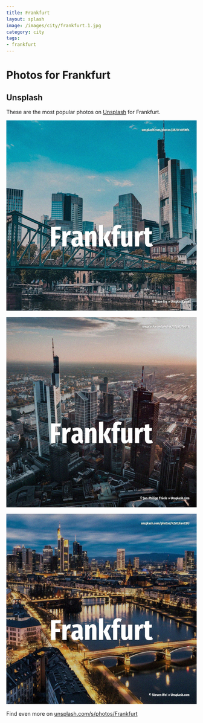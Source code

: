 ```yaml
---
title: Frankfurt
layout: splash
image: /images/city/frankfurt.1.jpg
category: city
tags:
- frankfurt
---
```

# Photos for Frankfurt

## Unsplash

These are the most popular photos on [Unsplash](https://unsplash.com) for Frankfurt.

![Frankfurt](/images/city/frankfurt.1.jpg)

![Frankfurt](/images/city/frankfurt.2.jpg)

![Frankfurt](/images/city/frankfurt.3.jpg)

Find even more on [unsplash.com/s/photos/Frankfurt](https://unsplash.com/s/photos/Frankfurt)
